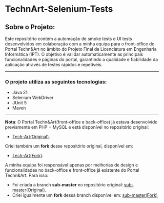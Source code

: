 # TechnArt-Selenium-Tests
## Sobre o Projeto:
Este repositório contém a automação de smoke tests e UI tests desenvolvidos em colaboração com a minha equipa para o front-office do Portal Techn&Art no âmbito do Projeto Final da Licenciatura em Engenharia Informática (IPT).
O objetivo é validar automaticamente as principais funcionalidades e páginas do portal, garantindo a qualidade e fiabilidade da aplicação através de testes rápidos e repetíveis.
***
### O projeto utiliza as seguintes tecnologias:
- Java 21
- Selenium WebDriver
- JUnit 5
- Maven
***

**Nota**: 
O Portal Techn&Art(front-office e back-office) já estava desenvolvido previamente em PHP + MySQL e está disponível no repositório original:
- [Tech-Art(Original)](https://github.com/Projeto-Final-LEI-IPT/Tech-Art).
  
Criei também um **fork** desse repositório original, disponível em:
- [Tech-Art(Fork)](https://github.com/daniel-afonsoo/Tech-Art).

A minha equipa foi responsável apenas por melhorias de design e funcionalidades no back-office e front-office já existente do Portal Techn&Art.
Para isso:
- Foi criada a branch **sub-master** no repositório original: [sub-master(Original)](https://github.com/Projeto-Final-LEI-IPT/Tech-Art/tree/sub-master).
- Criei igualmente um **fork** dessa branch disponível em: [sub-master(Fork)](https://github.com/daniel-afonsoo/Tech-Art/tree/sub-master)
